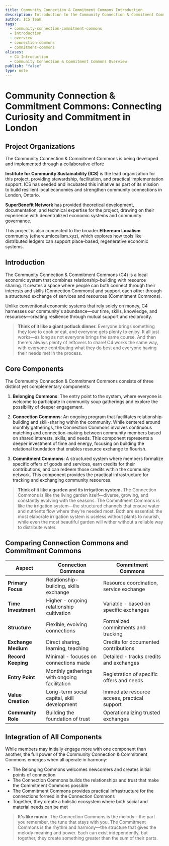 ```yaml
---
title: Community Connection & Commitment Commons Introduction
description: Introduction to the Community Connection & Commitment Commons system combining Connection Commons and Commitment Commons to create a local economic network
author: ICS Team
tags:
  - community-connection-commitment-commons
  - introduction
  - overview
  - connection-commons
  - commitment-commons
aliases:
  - C4 Introduction
  - Community Connection & Commitment Commons Overview
publish: "false"
type: note
---
```


# Community Connection & Commitment Commons: Connecting Curiosity and Commitment in London

## Project Organizations

The Community Connection & Commitment Commons is being developed and implemented through a collaborative effort:

**Institute for Community Sustainability (ICS)** is the lead organization for this project, providing stewardship, facilitation, and practical implementation support. ICS has seeded and incubated this initiative as part of its mission to build resilient local economies and strengthen community connections in London, Ontario.

**SuperBenefit Network** has provided theoretical development, documentation, and technical expertise for the project, drawing on their experience with decentralized economic systems and community governance.

This project is also connected to the broader **Ethereum Localism** community (ethereumlocalism.xyz), which explores how tools like distributed ledgers can support place-based, regenerative economic systems.

## Introduction

The Community Connection & Commitment Commons (C4) is a local economic system that combines relationship-building with resource sharing. It creates a space where people can both connect through their interests and skills (Connection Commons) and support each other through a structured exchange of services and resources (Commitment Commons).

Unlike conventional economic systems that rely solely on money, C4 harnesses our community's abundance—our time, skills, knowledge, and resources—creating resilience through mutual support and reciprocity.

> **Think of it like a giant potluck dinner.** Everyone brings something they love to cook or eat, and everyone gets plenty to enjoy. It all just works—as long as not everyone brings the same course. And then there's always plenty of leftovers to share! C4 works the same way, with everyone contributing what they do best and everyone having their needs met in the process.

## Core Components

The Community Connection & Commitment Commons consists of three distinct yet complementary components:

1. **Belonging Commons**: The entry point to the system, where everyone is welcome to participate in community soup gatherings and explore the possibility of deeper engagement.

2. **Connection Commons**: An ongoing program that facilitates relationship-building and skill-sharing within the community. While centered around monthly gatherings, the Connection Commons involves continuous matching and connection-making between community members based on shared interests, skills, and needs. This component represents a deeper investment of time and energy, focusing on building the relational foundation that enables resource exchange to flourish.

3. **Commitment Commons**: A structured system where members formalize specific offers of goods and services, earn credits for their contributions, and can redeem those credits within the community network. This component provides the practical infrastructure for tracking and exchanging community resources.

> **Think of it like a garden and its irrigation system.** The Connection Commons is like the living garden itself—diverse, growing, and constantly evolving with the seasons. The Commitment Commons is like the irrigation system—the structured channels that ensure water and nutrients flow where they're needed most. Both are essential: the most elaborate irrigation system is useless without plants to nourish, while even the most beautiful garden will wither without a reliable way to distribute water.

## Comparing Connection Commons and Commitment Commons

| Aspect | Connection Commons | Commitment Commons |
|--------|-------------------|-----------------|
| **Primary Focus** | Relationship-building, skills exchange | Resource coordination, service exchange |
| **Time Investment** | Higher - ongoing relationship cultivation | Variable - based on specific exchanges |
| **Structure** | Flexible, evolving connections | Formalized commitments and tracking |
| **Exchange Medium** | Direct sharing, learning, teaching | Credits for documented contributions |
| **Record Keeping** | Minimal - focuses on connections made | Detailed - tracks credits and exchanges |
| **Entry Point** | Monthly gatherings with ongoing facilitation | Registration of specific offers and needs |
| **Value Creation** | Long-term social capital, skill development | Immediate resource access, practical support |
| **Community Role** | Building the foundation of trust | Operationalizing trusted exchanges |

## Integration of All Components

While members may initially engage more with one component than another, the full power of the Community Connection & Commitment Commons emerges when all operate in harmony:

- The Belonging Commons welcomes newcomers and creates initial points of connection
- The Connection Commons builds the relationships and trust that make the Commitment Commons possible
- The Commitment Commons provides practical infrastructure for the connections formed in the Connection Commons
- Together, they create a holistic ecosystem where both social and material needs can be met

> **It's like music.** The Connection Commons is the melody—the part you remember, the tune that stays with you. The Commitment Commons is the rhythm and harmony—the structure that gives the melody meaning and power. Each can exist independently, but together, they create something greater than the sum of their parts.